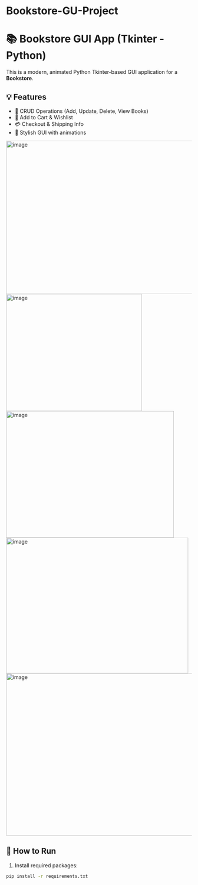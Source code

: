 # Bookstore-GU-Project
# 📚 Bookstore GUI App (Tkinter - Python)

This is a modern, animated Python Tkinter-based GUI application for a **Bookstore**.

## 💡 Features

- 📝 CRUD Operations (Add, Update, Delete, View Books)
- 🛒 Add to Cart & Wishlist
- 💳 Checkout & Shipping Info
- 🎨 Stylish GUI with animations



<img width="590" height="415" alt="image" src="https://github.com/user-attachments/assets/2b57e04d-76de-46df-8faf-90fac53c76eb" />
<img width="368" height="317" alt="image" src="https://github.com/user-attachments/assets/572e3b51-8521-4182-95a7-16244192b3f5" />
<img width="455" height="343" alt="image" src="https://github.com/user-attachments/assets/cba8b0ee-0c9f-4346-9d5f-ade61fc5f865" />
<img width="494" height="367" alt="image" src="https://github.com/user-attachments/assets/fb4f72ce-5119-405d-920f-6461d54ec382" />
<img width="743" height="440" alt="image" src="https://github.com/user-attachments/assets/dad274c2-8ad7-4394-8b34-f56a3b89297d" />


## 🚀 How to Run

1. Install required packages:
```bash
pip install -r requirements.txt



